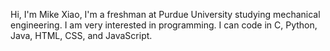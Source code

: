 Hi, I'm Mike Xiao,
I'm a freshman at Purdue University studying mechanical engineering.
I am very interested in programming.
I can code in C, Python, Java, HTML, CSS, and JavaScript. 

